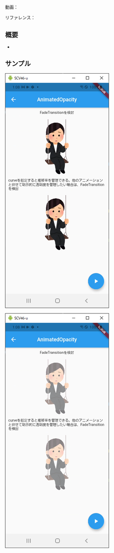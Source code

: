 #

動画：

リファレンス：

## 概要

-

## サンプル

![image-20210915010845609](img/%2350_AnimatedOpacity/image-20210915010845609.png)

![image-20210915010853736](img/%2350_AnimatedOpacity/image-20210915010853736.png)

